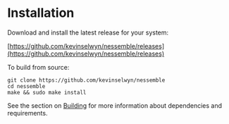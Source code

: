 # Installation

Download and install the latest release for your system:

[https://github.com/kevinselwyn/nessemble/releases](https://github.com/kevinselwyn/nessemble/releases)

To build from source:

```text
git clone https://github.com/kevinselwyn/nessemble
cd nessemble
make && sudo make install
```

See the section on [Building](/building/) for more information about
dependencies and requirements.
